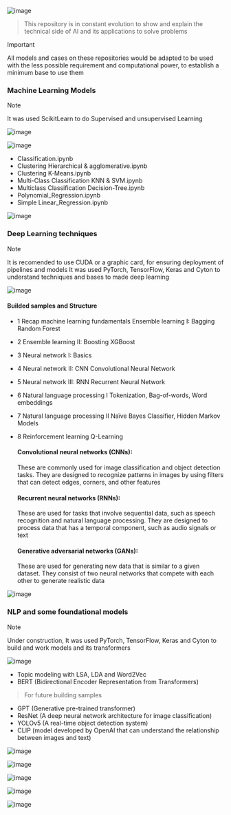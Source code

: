 ![image](https://github.com/Jhonnatan7br/Machine-Learning/assets/104907786/e72170b0-0c7e-4bd6-a6ac-6bce29373995)
 
> This repository is in constant evolution to show and explain the technical side of AI and its applications to solve problems  
 
>[!IMPORTANT]
>All models and cases on these repositories would be adapted to be used with the less possible requirement and computational power, to establish a minimum base to use them
 
### Machine Learning Models 

>[!NOTE] 
> It was used ScikitLearn to do Supervised and unsupervised Learning

![image](https://github.com/Jhonnatan7br/AI-M.L-D.L-and-LLM/assets/104907786/9337f4e1-2bc4-4954-a7f2-46d9117d2d6c)


![image](https://github.com/Jhonnatan7br/AI-M.L-D.L-and-LLM/assets/104907786/329f666e-d6de-4121-9bb9-09a52687fb40)

- Classification.ipynb
- Clustering Hierarchical & agglomerative.ipynb
- Clustering K-Means.ipynb
- Multi-Class Classification KNN & SVM.ipynb
- Multiclass Classification Decision-Tree.ipynb
- Polynomial_Regression.ipynb
- Simple Linear_Regression.ipynb

![image](https://github.com/Jhonnatan7br/AI-M.L-D.L-and-LLM/assets/104907786/b11e9b48-f4ad-4570-add3-3631dd4eb598)

### Deep Learning techniques 
>[!NOTE]
>It is recomended to use CUDA or a graphic card, for ensuring deployment of pipelines and models
>It was used PyTorch, TensorFlow, Keras and Cyton to understand techniques and bases to made deep learning

![image](https://github.com/Jhonnatan7br/AI-M.L-D.L-and-LLM/assets/104907786/1ea6e6d7-7566-4fa8-982c-f0c729afd9ac)

#### Builded samples and Structure 

- 1 Recap machine learning fundamentals
    Ensemble learning I: Bagging
    Random Forest
- 2 Ensemble learning II: Boosting
    XGBoost
- 3 Neural network I: Basics
- 4 Neural network II: CNN
    Convolutional Neural Network
- 5 Neural network III: RNN
    Recurrent Neural Network
- 6 Natural language processing I
    Tokenization, Bag-of-words, Word embeddings
- 7 Natural language processing II
    Naïve Bayes Classifier, Hidden Markov Models
- 8 Reinforcement learning
    Q-Learning

    #### Convolutional neural networks (CNNs): 
    These are commonly used for image classification and object detection tasks. They are designed to recognize patterns in images by using filters that can detect edges, corners, and other features
    #### Recurrent neural networks (RNNs): 
    These are used for tasks that involve sequential data, such as speech recognition and natural language processing. They are designed to process data that has a temporal component, such as audio signals or text
    #### Generative adversarial networks (GANs): 
    These are used for generating new data that is similar to a given dataset. They consist of two neural networks that compete with each other to generate realistic data

![image](https://github.com/Jhonnatan7br/AI-M.L-D.L-and-LLM/assets/104907786/9d1b14a2-b5ac-4dc8-89eb-49375f4a0c7a)

 ### NLP and some foundational models
>[!NOTE]
> Under construction, It was used PyTorch, TensorFlow, Keras and Cyton to build and work models and its transformers

![image](https://github.com/Jhonnatan7br/AI-M.L-D.L-and-LLM/assets/104907786/ce9b0555-3c12-41df-96c9-f0056fec04a3)


- Topic modeling with LSA, LDA and Word2Vec
- BERT (Bidirectional Encoder Representation from Transformers)

> For future building samples
- GPT (Generative pre-trained transformer)
- ResNet (A deep neural network architecture for image classification)
- YOLOv5 (A real-time object detection system)
- CLIP (model developed by OpenAI that can understand the relationship between images and text)
 
![image](https://github.com/Jhonnatan7br/AI-M.L-D.L-and-LLM/assets/104907786/0cec04a0-70a0-4b54-a09d-548cd4a1c84c)

![image](https://github.com/Jhonnatan7br/AI-M.L-D.L-and-LLM/assets/104907786/49d3cc5d-49c9-4b3c-907a-1688f14db32a)

![image](https://github.com/Jhonnatan7br/AI-M.L-D.L-and-LLM/assets/104907786/3c2c670b-7663-48a5-8f05-c9240675f010)

![image](https://github.com/Jhonnatan7br/AI-M.L-D.L-and-LLM/assets/104907786/acfcae70-0a90-443b-88fd-f95efd376594)

![image](https://github.com/Jhonnatan7br/AI-M.L-D.L-and-LLM/assets/104907786/bb221194-c064-465d-8a01-db0c2b9f3e61)

